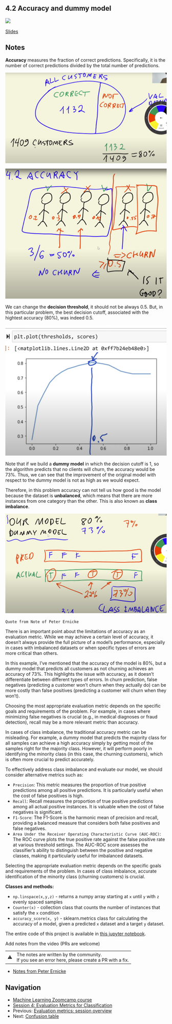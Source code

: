 ## 4.2 Accuracy and dummy model

<a href="https://www.youtube.com/watch?v=FW_l7lB0HUI&list=PL3MmuxUbc_hIhxl5Ji8t4O6lPAOpHaCLR"><img src="images/thumbnail-4-02.jpg"></a>

[Slides](https://www.slideshare.net/AlexeyGrigorev/ml-zoomcamp-4-evaluation-metrics-for-classification)

## Notes

**Accuracy** measures the fraction of correct predictions. Specifically, it is the number of correct predictions divided by the total number of predictions.

![02-accuracy-01](./images/02-accuracy-01.png)

![02-accuracy-02](./images/02-accuracy-02.png)

We can change the **decision threshold**, it should not be always 0.5. But, in this particular problem, the best decision cutoff, associated with the hightest accuracy (80%), was indeed 0.5.

![02-threshold](./images/02-threshold.png)

Note that if we build a **dummy model** in which the decision cutoff is 1, so the algorithm predicts that no clients will churn, the accuracy would be 73%. Thus, we can see that the improvement of the original model with respect to the dummy model is not as high as we would expect.

Therefore, in this problem accuracy can not tell us how good is the model because the dataset is **unbalanced**, which means that there are more instances from one category than the other. This is also known as **class imbalance**.

![02-class-imbalance](./images/02-class-imbalance.png)

`Quote from Note of Peter Ernicke`

There is an important point about the limitations of accuracy as an evaluation metric. While we may achieve a certain level of accuracy, it doesn’t always provide the full picture of a model’s performance, especially in cases with imbalanced datasets or when specific types of errors are more critical than others.

In this example, I’ve mentioned that the accuracy of the model is 80%, but a dummy model that predicts all customers as not churning achieves an accuracy of 73%. This highlights the issue with accuracy, as it doesn’t differentiate between different types of errors. In churn prediction, false negatives (predicting a customer won’t churn when they actually do) can be more costly than false positives (predicting a customer will churn when they won’t).

Choosing the most appropriate evaluation metric depends on the specific goals and requirements of the problem. For example, in cases where minimizing false negatives is crucial (e.g., in medical diagnoses or fraud detection), recall may be a more relevant metric than accuracy.

In cases of class imbalance, the traditional accuracy metric can be misleading. For example, a dummy model that predicts the majority class for all samples can achieve a high accuracy simply by getting most of the samples right for the majority class. However, it will perform poorly in identifying the minority class (in this case, the churning customers), which is often more crucial to predict accurately.

To effectively address class imbalance and evaluate our model, we should consider alternative metrics such as:

- `Precision`: This metric measures the proportion of true positive predictions among all positive predictions. It is particularly useful when the cost of false positives is high.
- `Recall`: Recall measures the proportion of true positive predictions among all actual positive instances. It is valuable when the cost of false negatives is significant.
- `F1-Score`: The F1-Score is the harmonic mean of precision and recall, providing a balanced measure that considers both false positives and false negatives.
- `Area Under the Receiver Operating Characteristic Curve (AUC-ROC)`: The ROC curve plots the true positive rate against the false positive rate at various threshold settings. The AUC-ROC score assesses the classifier’s ability to distinguish between the positive and negative classes, making it particularly useful for imbalanced datasets.

Selecting the appropriate evaluation metric depends on the specific goals and requirements of the problem. In cases of class imbalance, accurate identification of the minority class (churning customers) is crucial.

**Classes and methods:**

- `np.linspace(x,y,z)` - returns a numpy array starting at `x` until `y` with `z` evenly spaced samples
- `Counter(x)` - collection class that counts the number of instances that satisfy the `x` condition
- `accuracy_score(x, y)` - sklearn.metrics class for calculating the accuracy of a model, given a predicted `x` dataset and a target `y` dataset.

The entire code of this project is available in [this jupyter notebook](notebook.ipynb).

Add notes from the video (PRs are welcome)

<table>
   <tr>
      <td>⚠️</td>
      <td>
         The notes are written by the community. <br>
         If you see an error here, please create a PR with a fix.
      </td>
   </tr>
</table>

- [Notes from Peter Ernicke](https://knowmledge.com/2023/10/03/ml-zoomcamp-2023-evaluation-metrics-for-classification-part-2/)

## Navigation

- [Machine Learning Zoomcamp course](../)
- [Session 4: Evaluation Metrics for Classification](./)
- Previous: [Evaluation metrics: session overview](01-overview.md)
- Next: [Confusion table](03-confusion-table.md)
